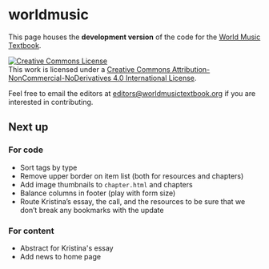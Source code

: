 # worldmusic

This page houses the **development version** of the code for the [World Music Textbook](worldmusictextbook.org).

<a rel="license" href="http://creativecommons.org/licenses/by-nc-nd/4.0/"><img alt="Creative Commons License" style="border-width:0" src="https://i.creativecommons.org/l/by-nc-nd/4.0/88x31.png" /></a><br />This work is licensed under a <a rel="license" href="http://creativecommons.org/licenses/by-nc-nd/4.0/">Creative Commons Attribution-NonCommercial-NoDerivatives 4.0 International License</a>.

Feel free to email the editors at [editors@worldmusictextbook.org](mailto:editors@worldmusictextbook.org) if you are interested in contributing.

## Next up 

### For code

* Sort tags by type
* Remove upper border on item list (both for resources and chapters)
* Add image thumbnails to `chapter.html` and chapters
* Balance columns in footer (play with form size)
* Route Kristina’s essay, the call, and the resources to be sure that we don’t break any bookmarks with the update

### For content

* Abstract for Kristina's essay
* Add news to home page
